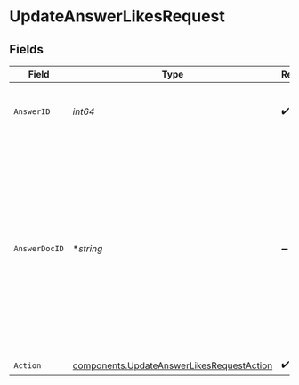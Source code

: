 # UpdateAnswerLikesRequest


## Fields

| Field                                                                                                                                                                      | Type                                                                                                                                                                       | Required                                                                                                                                                                   | Description                                                                                                                                                                | Example                                                                                                                                                                    |
| -------------------------------------------------------------------------------------------------------------------------------------------------------------------------- | -------------------------------------------------------------------------------------------------------------------------------------------------------------------------- | -------------------------------------------------------------------------------------------------------------------------------------------------------------------------- | -------------------------------------------------------------------------------------------------------------------------------------------------------------------------- | -------------------------------------------------------------------------------------------------------------------------------------------------------------------------- |
| `AnswerID`                                                                                                                                                                 | *int64*                                                                                                                                                                    | :heavy_check_mark:                                                                                                                                                         | The opaque id of the answer to like.                                                                                                                                       | 3                                                                                                                                                                          |
| `AnswerDocID`                                                                                                                                                              | **string*                                                                                                                                                                  | :heavy_minus_sign:                                                                                                                                                         | Glean Document ID of the Answer. The Glean Document ID is supported for cases where the Answer ID is unavailable. If both are available, using the Answer ID is preferred. | ANSWERS_answer_3                                                                                                                                                           |
| `Action`                                                                                                                                                                   | [components.UpdateAnswerLikesRequestAction](../../models/components/updateanswerlikesrequestaction.md)                                                                     | :heavy_check_mark:                                                                                                                                                         | N/A                                                                                                                                                                        |                                                                                                                                                                            |